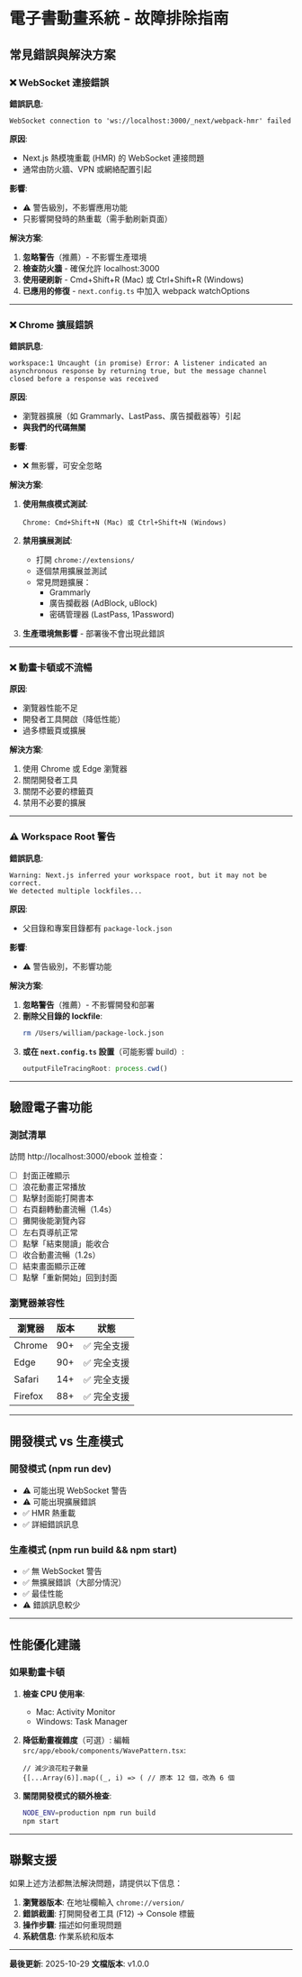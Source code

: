 # 電子書動畫系統 - 故障排除指南

## 常見錯誤與解決方案

### ❌ WebSocket 連接錯誤

**錯誤訊息**:

```
WebSocket connection to 'ws://localhost:3000/_next/webpack-hmr' failed
```

**原因**:

- Next.js 熱模塊重載 (HMR) 的 WebSocket 連接問題
- 通常由防火牆、VPN 或網絡配置引起

**影響**:

- ⚠️ 警告級別，不影響應用功能
- 只影響開發時的熱重載（需手動刷新頁面）

**解決方案**:

1. **忽略警告**（推薦）- 不影響生產環境
2. **檢查防火牆** - 確保允許 localhost:3000
3. **使用硬刷新** - Cmd+Shift+R (Mac) 或 Ctrl+Shift+R (Windows)
4. **已應用的修復** - `next.config.ts` 中加入 webpack watchOptions

---

### ❌ Chrome 擴展錯誤

**錯誤訊息**:

```
workspace:1 Uncaught (in promise) Error: A listener indicated an asynchronous response by returning true, but the message channel closed before a response was received
```

**原因**:

- 瀏覽器擴展（如 Grammarly、LastPass、廣告攔截器等）引起
- **與我們的代碼無關**

**影響**:

- ❌ 無影響，可安全忽略

**解決方案**:

1. **使用無痕模式測試**:

   ```
   Chrome: Cmd+Shift+N (Mac) 或 Ctrl+Shift+N (Windows)
   ```

2. **禁用擴展測試**:
   - 打開 `chrome://extensions/`
   - 逐個禁用擴展並測試
   - 常見問題擴展：
     - Grammarly
     - 廣告攔截器 (AdBlock, uBlock)
     - 密碼管理器 (LastPass, 1Password)

3. **生產環境無影響** - 部署後不會出現此錯誤

---

### ❌ 動畫卡頓或不流暢

**原因**:

- 瀏覽器性能不足
- 開發者工具開啟（降低性能）
- 過多標籤頁或擴展

**解決方案**:

1. 使用 Chrome 或 Edge 瀏覽器
2. 關閉開發者工具
3. 關閉不必要的標籤頁
4. 禁用不必要的擴展

---

### ⚠️ Workspace Root 警告

**錯誤訊息**:

```
Warning: Next.js inferred your workspace root, but it may not be correct.
We detected multiple lockfiles...
```

**原因**:

- 父目錄和專案目錄都有 `package-lock.json`

**影響**:

- ⚠️ 警告級別，不影響功能

**解決方案**:

1. **忽略警告**（推薦）- 不影響開發和部署
2. **刪除父目錄的 lockfile**:
   ```bash
   rm /Users/william/package-lock.json
   ```
3. **或在 `next.config.ts` 設置**（可能影響 build）:
   ```typescript
   outputFileTracingRoot: process.cwd()
   ```

---

## 驗證電子書功能

### 測試清單

訪問 http://localhost:3000/ebook 並檢查：

- [ ] 封面正確顯示
- [ ] 浪花動畫正常播放
- [ ] 點擊封面能打開書本
- [ ] 右頁翻轉動畫流暢（1.4s）
- [ ] 攤開後能瀏覽內容
- [ ] 左右頁導航正常
- [ ] 點擊「結束閱讀」能收合
- [ ] 收合動畫流暢（1.2s）
- [ ] 結束畫面顯示正確
- [ ] 點擊「重新開始」回到封面

### 瀏覽器兼容性

| 瀏覽器  | 版本 | 狀態        |
| ------- | ---- | ----------- |
| Chrome  | 90+  | ✅ 完全支援 |
| Edge    | 90+  | ✅ 完全支援 |
| Safari  | 14+  | ✅ 完全支援 |
| Firefox | 88+  | ✅ 完全支援 |

---

## 開發模式 vs 生產模式

### 開發模式 (npm run dev)

- ⚠️ 可能出現 WebSocket 警告
- ⚠️ 可能出現擴展錯誤
- ✅ HMR 熱重載
- ✅ 詳細錯誤訊息

### 生產模式 (npm run build && npm start)

- ✅ 無 WebSocket 警告
- ✅ 無擴展錯誤（大部分情況）
- ✅ 最佳性能
- ⚠️ 錯誤訊息較少

---

## 性能優化建議

### 如果動畫卡頓

1. **檢查 CPU 使用率**:
   - Mac: Activity Monitor
   - Windows: Task Manager

2. **降低動畫複雜度**（可選）:
   編輯 `src/app/ebook/components/WavePattern.tsx`:

   ```tsx
   // 減少浪花粒子數量
   {[...Array(6)].map((_, i) => ( // 原本 12 個，改為 6 個
   ```

3. **關閉開發模式的額外檢查**:
   ```bash
   NODE_ENV=production npm run build
   npm start
   ```

---

## 聯繫支援

如果上述方法都無法解決問題，請提供以下信息：

1. **瀏覽器版本**: 在地址欄輸入 `chrome://version/`
2. **錯誤截圖**: 打開開發者工具 (F12) → Console 標籤
3. **操作步驟**: 描述如何重現問題
4. **系統信息**: 作業系統和版本

---

**最後更新**: 2025-10-29
**文檔版本**: v1.0.0
